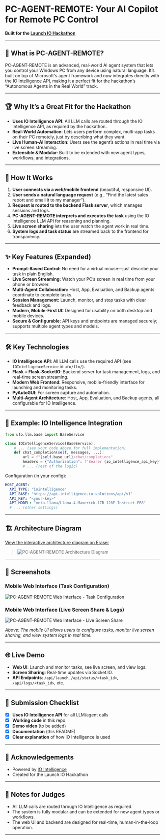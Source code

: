 # PC-AGENT-REMOTE: Your AI Copilot for Remote PC Control

**Built for the [Launch IO Hackathon](https://io.net/hackathon#overview)**

---

## 🚀 What is PC-AGENT-REMOTE?

PC-AGENT-REMOTE is an advanced, real-world AI agent system that lets you control your Windows PC from any device using natural language. It’s built on top of Microsoft's agent framework and now integrates directly with the IO Intelligence API, making it a perfect fit for the hackathon’s “Autonomous Agents in the Real World” track.

---

## 🏆 Why It’s a Great Fit for the Hackathon

- **Uses IO Intelligence API**: All LLM calls are routed through the IO Intelligence API, as required by the hackathon.
- **Real-World Automation**: Lets users perform complex, multi-app tasks on their PC remotely, just by describing what they want.
- **Live Human-AI Interaction**: Users see the agent’s actions in real time via live screen streaming.
- **Extensible & Modular**: Built to be extended with new agent types, workflows, and integrations.

---

## 🧠 How It Works

1. **User connects via a web/mobile frontend** (beautiful, responsive UI).
2. **User sends a natural language request** (e.g., “Find the latest sales report and email it to my manager”).
3. **Request is routed to the backend Flask server**, which manages sessions and logs.
4. **PC-AGENT-REMOTE interprets and executes the task** using the IO Intelligence LLM API for reasoning and planning.
5. **Live screen sharing** lets the user watch the agent work in real time.
6. **System logs and task status** are streamed back to the frontend for transparency.

---

## ✨ Key Features (Expanded)

- **Prompt-Based Control:** No need for a virtual mouse—just describe your task in plain English.
- **Live Screen Streaming:** Watch your PC’s screen in real time from your phone or browser.
- **Multi-Agent Collaboration:** Host, App, Evaluation, and Backup agents coordinate to complete tasks.
- **Session Management:** Launch, monitor, and stop tasks with clear feedback and logs.
- **Modern, Mobile-First UI:** Designed for usability on both desktop and mobile devices.
- **Secure & Configurable:** API keys and endpoints are managed securely; supports multiple agent types and models.

---

## 🛠️ Key Technologies

- **IO Intelligence API**: All LLM calls use the required API (see `IOIntelligenceService` in `ufo/llm/`).
- **Flask + Flask-SocketIO**: Backend server for task management, logs, and real-time screen streaming.
- **Modern Web Frontend**: Responsive, mobile-friendly interface for launching and monitoring tasks.
- **PyAutoGUI**: For screen capture and automation.
- **Multi-Agent Architecture**: Host, App, Evaluation, and Backup agents, all configurable for IO Intelligence.

---

## 🔑 Example: IO Intelligence Integration

```python
from ufo.llm.base import BaseService

class IOIntelligenceService(BaseService):
    # ... (see your code above for full implementation)
    def chat_completion(self, messages, ...):
        url = f"{self.base_url}/chat/completions"
        headers = {"Authorization": f"Bearer {io_intelligence_api_key}"}
        # ... (rest of the logic)
```

Configuration (in your config):

```yaml
HOST_AGENT:
  API_TYPE: "iointelligence"
  API_BASE: "https://api.intelligence.io.solutions/api/v1"
  API_KEY: "<your-key>"
  API_MODEL: "meta-llama/Llama-4-Maverick-17B-128E-Instruct-FP8"
  # ... (other settings)
```

---

## 🏗️ Architecture Diagram

[View the interactive architecture diagram on Eraser](https://app.eraser.io/workspace/njSdk3itd9sXnLPBT7bd?origin=share)

> ![PC-AGENT-REMOTE Architecture Diagram](./screenshots/architecture_diagram.png)

---

## 📸 Screenshots

### Mobile Web Interface (Task Configuration)
![PC-AGENT-REMOTE Web Interface - Task Configuration](./screenshots/ufo_task_config_mobile.jpg)

### Mobile Web Interface (Live Screen Share & Logs)
![PC-AGENT-REMOTE Web Interface - Live Screen Share](./screenshots/ufo_screen_share_mobile.jpg)

*Above: The mobile UI allows users to configure tasks, monitor live screen sharing, and view system logs in real time.*

---

## 🌐 Live Demo

- **Web UI**: Launch and monitor tasks, see live screen, and view logs.
- **Screen Sharing**: Real-time updates via Socket.IO.
- **API Endpoints**: `/api/launch`, `/api/status/<task_id>`, `/api/logs/<task_id>`, etc.

---

## 📝 Submission Checklist

- [x] **Uses IO Intelligence API** for all LLM/agent calls
- [x] **Working code** in this repo
- [x] **Demo video** (to be added)
- [x] **Documentation** (this README)
- [x] **Clear explanation** of how IO Intelligence is used

---

## 🙌 Acknowledgements

- Powered by [IO Intelligence](https://io.net/hackathon#overview)
- Created for the Launch IO Hackathon

---

## 📣 Notes for Judges

- All LLM calls are routed through IO Intelligence as required.
- The system is fully modular and can be extended for new agent types or workflows.
- The web UI and backend are designed for real-time, human-in-the-loop operation.

---

```
